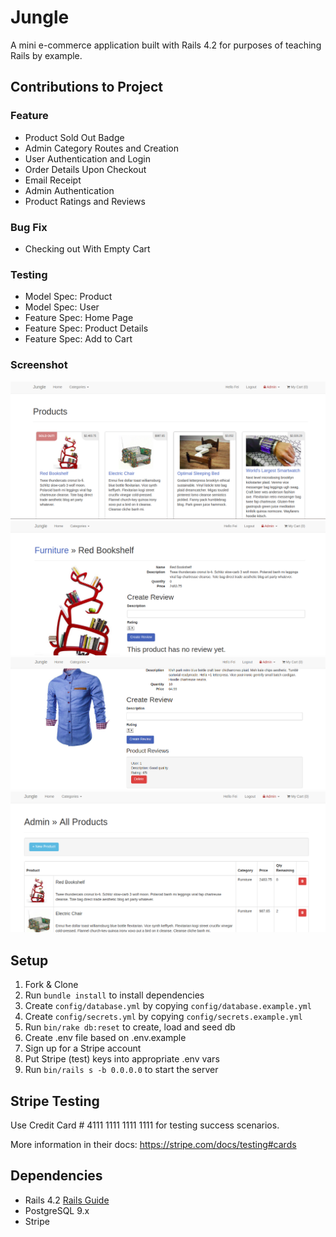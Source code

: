 # Jungle

A mini e-commerce application built with Rails 4.2 for purposes of teaching Rails by example.

## Contributions to Project
### Feature
* Product Sold Out Badge
* Admin Category Routes and Creation
* User Authentication and Login
* Order Details Upon Checkout
* Email Receipt
* Admin Authentication
* Product Ratings and Reviews
### Bug Fix
* Checking out With Empty Cart
### Testing
* Model Spec: Product
* Model Spec: User 
* Feature Spec: Home Page
* Feature Spec: Product Details
* Feature Spec: Add to Cart

### Screenshot
![Screenshot of homepage](https://github.com/fei-gao/jungle-rails/blob/master/docs/home_page.png)
![Screenshot of bookshelf](https://github.com/fei-gao/jungle-rails/blob/master/docs/bookshelf.png)
![Screenshot of product details](https://github.com/fei-gao/jungle-rails/blob/master/docs/product_details.png)
![Screenshot of admin_all_products page](https://github.com/fei-gao/jungle-rails/blob/master/docs/admin_all_products.png)

## Setup

1. Fork & Clone
2. Run `bundle install` to install dependencies
3. Create `config/database.yml` by copying `config/database.example.yml`
4. Create `config/secrets.yml` by copying `config/secrets.example.yml`
5. Run `bin/rake db:reset` to create, load and seed db
6. Create .env file based on .env.example
7. Sign up for a Stripe account
8. Put Stripe (test) keys into appropriate .env vars
9. Run `bin/rails s -b 0.0.0.0` to start the server

## Stripe Testing

Use Credit Card # 4111 1111 1111 1111 for testing success scenarios.

More information in their docs: <https://stripe.com/docs/testing#cards>

## Dependencies

* Rails 4.2 [Rails Guide](http://guides.rubyonrails.org/v4.2/)
* PostgreSQL 9.x
* Stripe
